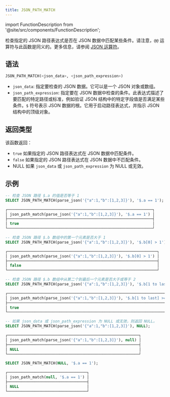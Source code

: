 ```yaml
---
title: JSON_PATH_MATCH
---
```

import FunctionDescription from '@site/src/components/FunctionDescription';

<FunctionDescription description="引入或更新: v1.2.241"/>

检查指定的 JSON 路径表达式是否在 JSON 数据中匹配某些条件。请注意，`@@` 运算符与此函数是同义的。更多信息，请参阅 [JSON 运算符](../../10-sql-commands/30-query-operators/index.md)。

## 语法

```sql
JSON_PATH_MATCH(<json_data>, <json_path_expression>)
```

- `json_data`: 指定要检查的 JSON 数据。它可以是一个 JSON 对象或数组。
- `json_path_expression`: 指定要在 JSON 数据中检查的条件。此表达式描述了要匹配的特定路径或标准，例如验证 JSON 结构中的特定字段值是否满足某些条件。`$` 符号表示 JSON 数据的根。它用于启动路径表达式，并指示 JSON 结构中的顶级对象。

## 返回类型

该函数返回：

- `true` 如果指定的 JSON 路径表达式在 JSON 数据中匹配条件。
- `false` 如果指定的 JSON 路径表达式在 JSON 数据中不匹配条件。
- NULL 如果 `json_data` 或 `json_path_expression` 为 NULL 或无效。

## 示例

```sql
-- 检查 JSON 路径 $.a 的值是否等于 1
SELECT JSON_PATH_MATCH(parse_json('{"a":1,"b":[1,2,3]}'), '$.a == 1');

┌────────────────────────────────────────────────────────────────┐
│ json_path_match(parse_json('{"a":1,"b":[1,2,3]}'), '$.a == 1') │
├────────────────────────────────────────────────────────────────┤
│ true                                                           │
└────────────────────────────────────────────────────────────────┘

-- 检查 JSON 路径 $.b 数组中的第一个元素是否大于 1
SELECT JSON_PATH_MATCH(parse_json('{"a":1,"b":[1,2,3]}'), '$.b[0] > 1');

┌──────────────────────────────────────────────────────────────────┐
│ json_path_match(parse_json('{"a":1,"b":[1,2,3]}'), '$.b[0] > 1') │
├──────────────────────────────────────────────────────────────────┤
│ false                                                            │
└──────────────────────────────────────────────────────────────────┘

-- 检查 JSON 路径 $.b 数组中从第二个到最后一个元素是否大于或等于 2
SELECT JSON_PATH_MATCH(parse_json('{"a":1,"b":[1,2,3]}'), '$.b[1 to last] >= 2');

┌───────────────────────────────────────────────────────────────────────────┐
│ json_path_match(parse_json('{"a":1,"b":[1,2,3]}'), '$.b[1 to last] >= 2') │
├───────────────────────────────────────────────────────────────────────────┤
│ true                                                                      │
└───────────────────────────────────────────────────────────────────────────┘

-- 如果 json_data 或 json_path_expression 为 NULL 或无效，则返回 NULL。
SELECT JSON_PATH_MATCH(parse_json('{"a":1,"b":[1,2,3]}'), NULL);

┌──────────────────────────────────────────────────────────┐
│ json_path_match(parse_json('{"a":1,"b":[1,2,3]}'), null) │
├──────────────────────────────────────────────────────────┤
│ NULL                                                     │
└──────────────────────────────────────────────────────────┘

SELECT JSON_PATH_MATCH(NULL, '$.a == 1');

┌───────────────────────────────────┐
│ json_path_match(null, '$.a == 1') │
├───────────────────────────────────┤
│ NULL                              │
└───────────────────────────────────┘
```